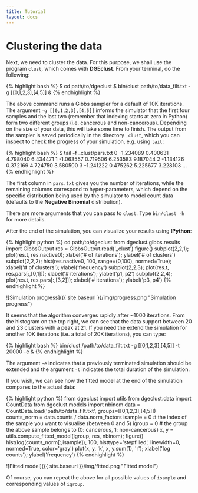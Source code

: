 ```yaml
---
title: Tutorial
layout: docs
---
```


Clustering the data
===================

Next, we need to cluster the data. For this purpose, we shall use the program `clust`, which comes with **DGEclust**. 
From your terminal, do the following:

{% highlight bash %}
$ cd path/to/dgeclust
$ bin/clust path/to/data_filt.txt -g [[0,1,2,3],[4,5]] &
{% endhighlight %}

The above command runs a Gibbs sampler for a default of 10K iterations. The argument `-g [[0,1,2,3],[4,5]]`
informs the simulator that the first four samples and the last two (remember that indexing starts at zero in Python)
form two different groups (i.e. cancerous and non-cancerous). Depending on the size of your data, this will take 
some time to finish. The output from the sampler is saved periodically in the directory `_clust`, which you can 
inspect to check the progress of your simulation, e.g. using `tail`:

{% highlight bash %}
$ tail -f _clust/pars.txt
0    -1.234089       0.400631        4.798040        6.434471
1    -1.063557       0.719506        6.253583        9.187044
2    -1.134126       0.372169        4.724750        3.580500
3    -1.241222       0.475262        5.225677        3.228103
...
{% endhighlight %}

The first column in `pars.txt` gives you the number of iterations, while the remaining 
columns correspond to hyper-parameters, which depend on the specific distribution being used
by the simulator to model count data (defaults to the **Negative Binomial** distribution).

There are more arguments that you can pass to `clust`. Type `bin/clust -h` for more details.

After the end of the simulation, you can visualize your results using **IPython**:

{% highlight python %}
cd path/to/dgeclust
from dgeclust.gibbs.results import GibbsOutput
res = GibbsOutput.read('_clust')
figure()
subplot(2,2,1); plot(res.t, res.nactive0); xlabel('# of iterations'); ylabel('# of clusters')
subplot(2,2,2); hist(res.nactive0, 100, range=(0,100), normed=True); xlabel('# of clusters'); ylabel('frequency')
subplot(2,2,3); plot(res.t, res.pars[:,[0,1]]); xlabel('# iterations'); ylabel('p1, p2')
subplot(2,2,4); plot(res.t, res.pars[:,[3,2]]); xlabel('# iterations'); ylabel('p3, p4')
{% endhighlight %}

![Simulation progress]({{ site.baseurl }}/img/progress.png "Simulation progress")

It seems that the algorithm converges rapidly after ~1000 iterations. From the histogram on the top right, we can see that the data
support between 20 and 23 clusters with a peak at 21. If you need the extend the simulation for another 10K iterations (i.e. a total
of 20K iterations), you
can type:

{% highlight bash %}
bin/clust /path/to/data_filt.txt -g [[0,1,2,3],[4,5]] -t 20000 -e & 
{% endhighlight %}
 
The argument `-e` indicates that a previously terminated simulation should
be extended and the argument `-t` indicates the total duration of the simulation. 

If you wish, we can see how the fitted model at the end of the simulation compares
to the actual data:

{% highlight python %}
from dgeclust import utils
from dgeclust.data import CountData
from dgeclust.models import nbinom
data = CountData.load('path/to/data_filt.txt', groups=[[0,1,2,3],[4,5]])    
counts_norm = data.counts / data.norm_factors
isample = 0  # the index of the sample you want to visualise (between 0 and 5)
igroup = 0   # the group the above sample belongs to (0: cancerous, 1: non-cancerous)
x, y = utils.compute_fitted_model(igroup, res, nbinom); 
figure()
hist(log(counts_norm[:,isample]), 100, histtype='stepfilled', linewidth=0, normed=True, color='gray')
plot(x, y, 'k', x, y.sum(1), 'r');
xlabel('log counts'); ylabel('frequency')
{% endhighlight %}

![Fitted model]({{ site.baseurl }}/img/fitted.png "Fitted model")

Of course, you can repeat the above for all possible values of `isample` and corresponding values of `igroup`.


